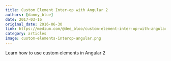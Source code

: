 ```yaml
---
title: Custom Element Inter-op with Angular 2
authors: [danny_blue]
date: 2017-03-16
original_date: 2016-06-30
link: https://medium.com/@dee_bloo/custom-element-inter-op-with-angular-2-ed75f013a9ba
category: articles
image: custom-elements-interop-angular.png
---
```


Learn how to use custom elements in Angular 2

<!-- Excerpt -->
